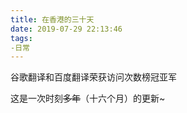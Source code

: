```yaml
---
title: 在香港的三十天
date: 2019-07-29 22:13:46
tags:
-日常
---
```

谷歌翻译和百度翻译荣获访问次数榜冠亚军
<!-- more -->
这是一次时刻~~多年~~（十六个月）的更新~

